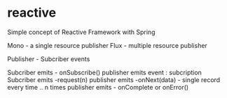 # reactive
Simple concept of Reactive Framework with Spring

Mono -  a single resource publisher 
Flux - multiple resource publisher 

Publisher - Subcriber events

Subcriber emits - onSubscribe()
publisher emits event : subcription
Subcriber emits -request(n)
publisher emits -onNext(data) - single record every time .. n times
publisher emits - onComplete or onError()

